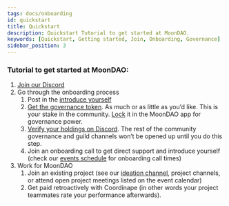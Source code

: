 ```yaml
---
tags: docs/onboarding
id: quickstart
title: Quickstart
description: Quickstart Tutorial to get started at MoonDAO.
keywords: [Quickstart, Getting started, Join, Onboarding, Governance]
sidebar_position: 3
---
```



### Tutorial to get started at MoonDAO:
1. [Join our Discord](http://discord.gg/moondao)
2. Go through the onboarding process
   1. Post in the [introduce yourself](https://discord.com/channels/914720248140279868/917524355242663977)
   2. [Get the governance token](https://app.uniswap.org/#/swap?inputCurrency=ETH&outputCurrency=0x20d4DB1946859E2Adb0e5ACC2eac58047aD41395&chain=mainnet). As much or as little as you’d like. This is your stake in the community. [Lock](https://app.moondao.com/lock) it in the MoonDAO app for governance power.
   3. [Verify your holdings on Discord](https://discord.com/channels/914720248140279868/945284940721975356). The rest of the community governance and guild channels won’t be opened up until you do this step.
   4. Join an onboarding call to get direct support and introduce yourself (check our [events schedule](https://discord.com/channels/914720248140279868/923068372428660736) for onboarding call times)
3. Work for MoonDAO
   1. Join an existing project (see our [ideation channel](https://discord.com/channels/914720248140279868/1027658256706961509), project channels, or attend open project meetings listed on the event calendar)
   2. Get paid retroactively with Coordinape (in other words your project teammates rate your performance afterwards).




